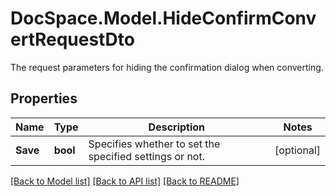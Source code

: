 # DocSpace.Model.HideConfirmConvertRequestDto
The request parameters for hiding the confirmation dialog when converting.

## Properties

Name | Type | Description | Notes
------------ | ------------- | ------------- | -------------
**Save** | **bool** | Specifies whether to set the specified settings or not. | [optional] 

[[Back to Model list]](../README.md#documentation-for-models) [[Back to API list]](../README.md#documentation-for-api-endpoints) [[Back to README]](../README.md)

